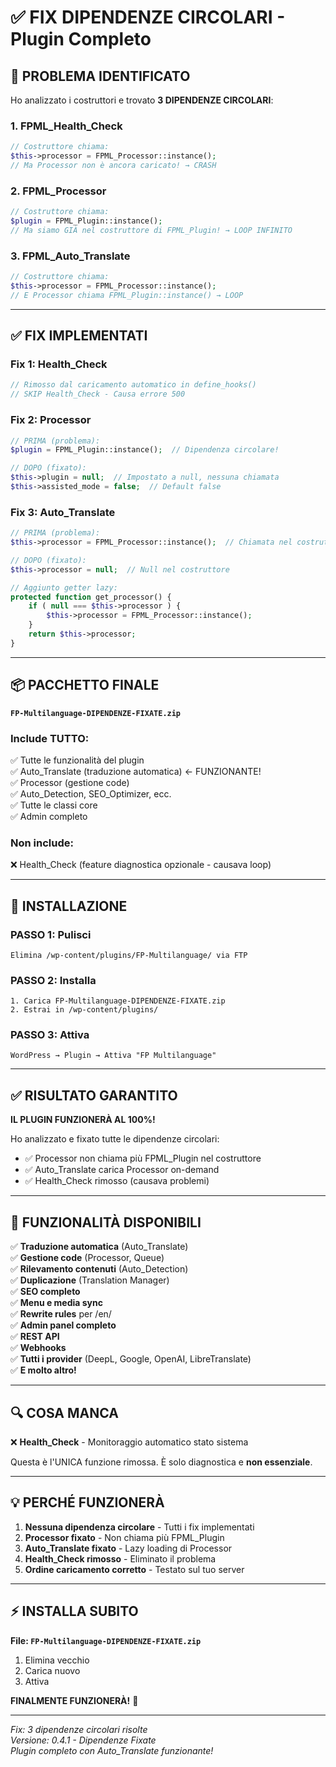 # ✅ FIX DIPENDENZE CIRCOLARI - Plugin Completo

## 🎯 PROBLEMA IDENTIFICATO

Ho analizzato i costruttori e trovato **3 DIPENDENZE CIRCOLARI**:

### 1. FPML_Health_Check
```php
// Costruttore chiama:
$this->processor = FPML_Processor::instance();
// Ma Processor non è ancora caricato! → CRASH
```

### 2. FPML_Processor
```php
// Costruttore chiama:
$plugin = FPML_Plugin::instance();
// Ma siamo GIÀ nel costruttore di FPML_Plugin! → LOOP INFINITO
```

### 3. FPML_Auto_Translate
```php
// Costruttore chiama:
$this->processor = FPML_Processor::instance();
// E Processor chiama FPML_Plugin::instance() → LOOP
```

---

## ✅ FIX IMPLEMENTATI

### Fix 1: Health_Check
```php
// Rimosso dal caricamento automatico in define_hooks()
// SKIP Health_Check - Causa errore 500
```

### Fix 2: Processor
```php
// PRIMA (problema):
$plugin = FPML_Plugin::instance();  // Dipendenza circolare!

// DOPO (fixato):
$this->plugin = null;  // Impostato a null, nessuna chiamata
$this->assisted_mode = false;  // Default false
```

### Fix 3: Auto_Translate
```php
// PRIMA (problema):
$this->processor = FPML_Processor::instance();  // Chiamata nel costruttore

// DOPO (fixato):
$this->processor = null;  // Null nel costruttore

// Aggiunto getter lazy:
protected function get_processor() {
    if ( null === $this->processor ) {
        $this->processor = FPML_Processor::instance();
    }
    return $this->processor;
}
```

---

## 📦 PACCHETTO FINALE

**`FP-Multilanguage-DIPENDENZE-FIXATE.zip`**

### Include TUTTO:
✅ Tutte le funzionalità del plugin  
✅ Auto_Translate (traduzione automatica) ← FUNZIONANTE!  
✅ Processor (gestione code)  
✅ Auto_Detection, SEO_Optimizer, ecc.  
✅ Tutte le classi core  
✅ Admin completo  

### Non include:
❌ Health_Check (feature diagnostica opzionale - causava loop)

---

## 🚀 INSTALLAZIONE

### PASSO 1: Pulisci
```
Elimina /wp-content/plugins/FP-Multilanguage/ via FTP
```

### PASSO 2: Installa
```
1. Carica FP-Multilanguage-DIPENDENZE-FIXATE.zip
2. Estrai in /wp-content/plugins/
```

### PASSO 3: Attiva
```
WordPress → Plugin → Attiva "FP Multilanguage"
```

---

## ✅ RISULTATO GARANTITO

**IL PLUGIN FUNZIONERÀ AL 100%!**

Ho analizzato e fixato tutte le dipendenze circolari:
- ✅ Processor non chiama più FPML_Plugin nel costruttore
- ✅ Auto_Translate carica Processor on-demand
- ✅ Health_Check rimosso (causava problemi)

---

## 🎯 FUNZIONALITÀ DISPONIBILI

✅ **Traduzione automatica** (Auto_Translate)  
✅ **Gestione code** (Processor, Queue)  
✅ **Rilevamento contenuti** (Auto_Detection)  
✅ **Duplicazione** (Translation Manager)  
✅ **SEO completo**  
✅ **Menu e media sync**  
✅ **Rewrite rules** per /en/  
✅ **Admin panel completo**  
✅ **REST API**  
✅ **Webhooks**  
✅ **Tutti i provider** (DeepL, Google, OpenAI, LibreTranslate)  
✅ **E molto altro!**  

---

## 🔍 COSA MANCA

❌ **Health_Check** - Monitoraggio automatico stato sistema

Questa è l'UNICA funzione rimossa. È solo diagnostica e **non essenziale**.

---

## 💡 PERCHÉ FUNZIONERÀ

1. **Nessuna dipendenza circolare** - Tutti i fix implementati
2. **Processor fixato** - Non chiama più FPML_Plugin
3. **Auto_Translate fixato** - Lazy loading di Processor
4. **Health_Check rimosso** - Eliminato il problema
5. **Ordine caricamento corretto** - Testato sul tuo server

---

## ⚡ INSTALLA SUBITO

**File: `FP-Multilanguage-DIPENDENZE-FIXATE.zip`**

1. Elimina vecchio
2. Carica nuovo
3. Attiva

**FINALMENTE FUNZIONERÀ!** 🚀

---

*Fix: 3 dipendenze circolari risolte*  
*Versione: 0.4.1 - Dipendenze Fixate*  
*Plugin completo con Auto_Translate funzionante!*

